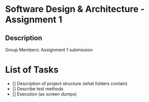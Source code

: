 # Software Design & Architecture - Assignment 1

## Description

Group Members: 
Assignment 1 submission

# List of Tasks
- [] Description of project structure (what folders contain)
- [] Describe test methods
- []    Execution (as screen dumps)


